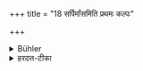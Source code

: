 +++
title = "18 सर्पिर्मांसमिति प्रथमः कल्पः"

+++

<details><summary>Bühler</summary>

18. The first (and preferable) alternative (is to employ) clarified butter and meat.
</details>

<details><summary>हरदत्त-टीका</summary>

## सूत्रम्
सर्पिर्मांसमिति प्रथमः कल्पः ॥ १४ ॥  
## प्रस्तावः
तत्र विशेषः—
### टिप्पनी
स्पष्टम् ॥ १४ ॥
</details>
